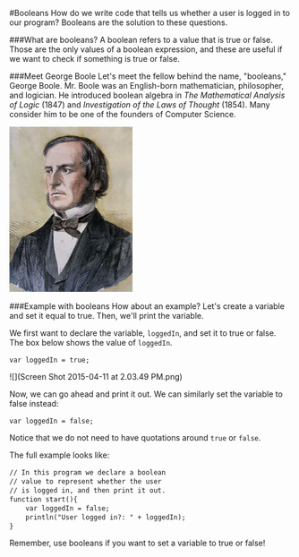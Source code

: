 #Booleans
How do we write code that tells us whether a user is logged in to our program? Booleans are the solution to these questions. 

###What are booleans?
A boolean refers to a value that is true or false. Those are the only values of a boolean expression, and these are useful if we want to check if something is true or false.

###Meet George Boole
Let's meet the fellow behind the name, "booleans," George Boole. Mr. Boole was an English-born mathematician, philosopher, and logician. He introduced boolean algebra in *The Mathematical Analysis of Logic* (1847) and *Investigation of the Laws of Thought* (1854). Many consider him to be one of the founders of Computer Science.

![](220px-George_Boole_color.jpg)

###Example with booleans
How about an example? Let's create a variable and set it equal to true. Then, we'll print the variable. 

We first want to declare the variable, ```loggedIn```, and set it to true or false. The box below shows the value of ```loggedIn```. 

```
var loggedIn = true;
```
![](Screen Shot 2015-04-11 at 2.03.49 PM.png)

Now, we can go ahead and print it out. We can similarly set the variable to false instead:
```
var loggedIn = false;
```
Notice that we do not need to have quotations around ```true``` or ```false```.

The full example looks like: 
```
// In this program we declare a boolean
// value to represent whether the user
// is logged in, and then print it out.
function start(){
	var loggedIn = false;
	println("User logged in?: " + loggedIn);
}
```
Remember, use booleans if you want to set a variable to true or false!


